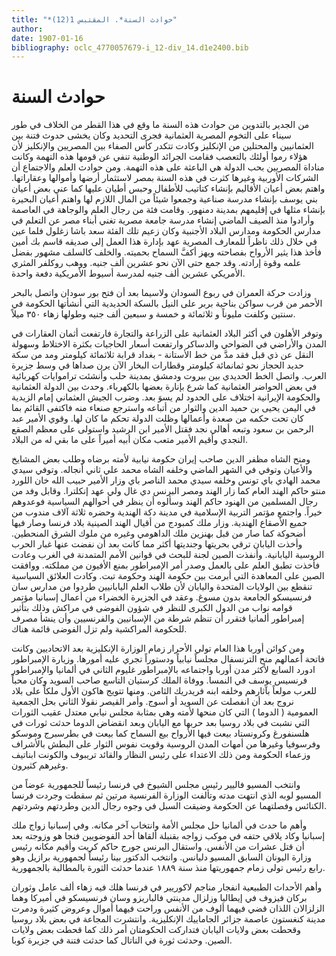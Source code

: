 ```yaml
---
title: "*حوادث السنة*. المقتبس 1(12)"
author: 
date: 1907-01-16
bibliography: oclc_4770057679-i_12-div_14.d1e2400.bib
---
```




#  حوادث السنة 


 من الجدير بالتدوين من حوادث هذه السنة ما وقع في هذا القطر من الخلاف في طور سيناء على التخوم المصرية العثمانية فجرى التحديد وكان يخشى حدوث فتنة بين العثمانيين والمحتلين من الإنكليز وكادت تتكدر كأس الصفاء بين المصريين والإنكليز لأن هؤلاء رموا أولئك بالتعصب فقامت الجرائد الوطنية تنفي عن قومها هذه التهمة وكانت مناداة المصريين بحب الدولة هي الباعثة على هذه التهمة. ومن حوادث العلم والاجتماع أن الشركات الأوربية وغيرها كثرت في هذه السنة بمصر لاستثمار أرضها وأموالها وعقاراتها. واهتم بعض أعيان الأقاليم بإنشاء كتاتيب للأطفال وحبس أطيان عليها كما عني بعض أعيان بني يوسف بإنشاء مدرسة صناعية وجمعوا شيئاً من المال اللازم لها واهتم أعيان البحيرة بإنشاء مثلها في إقليمهم بمدينة دمنهور. وقامت فئة من رجال العلم والوجاهة في العاصمة وأرادوا منذ الصيف الماضي إنشاء مدرسة جامعة مصرية تغني أبناء مصر عن التعلم في مدارس الحكومة ومدارس البلاد الأجنبية وكان زعيم تلك الفئة سعد باشا زغلول فلما عين في خلال ذلك ناظراً للمعارف المصرية عهد بإدارة هذا العمل إلى صديقه قاسم بك أمين فأخذ هذا يثير الأرواح بفصاحته ويهز أكفَّ السماح بحميته. والخلف كالسلف مشهور بفضل علمه وقوة إرادته. وقد جمع حتى الآن نحو  عشرين  ألف  جنيه. ووهب روكلفر المثري الأمريكي  عشرين  ألف  جنيه لمدرسة أسيوط الأمريكية دفعة واحدة. 

 وزادت حركة العمران في ربوع السودان ولاسيما بعد أن فتح بور سودان واتصل بالبحر الأحمر من قرب سواكن بناحية بربر على النيل بالسكة الحديدية التي أنشأتها الحكومة في سنتين وكلفت مليوناً و  ثلاثمائة  و  خمسة  و  سبعين  ألف  جنيه وطولها زهاء  ٣٥٠  ميلاً. 

 وتوفر الأهلون في أكثر البلاد العثمانية على الزراعة والتجارة فارتفعت أثمان العقارات في المدن والأراضي في الضواحي والدساكر وارتفعت أسعار الحاجيات بكثرة الاختلاط وسهولة النقل عن ذي قبل فقد مدَّ من خط الأستانة - بغداد قرابة  ثلاثمائة  كيلومتر ومد من سكة حديد الحجاز نحو ثمانمائة كيلومتر وقطارات البخار الآن يرن صداها في وسط جزيرة العرب. واتصل الخط الحديدي بين بيروت ودمشق بمدينة حلب وأنشئت تراموايات كهربائية في بعض الحواضر العثمانية كما شرع بإنارة بعضها بالكهرباء. وحدث بين الدولة العثمانية والحكومة الإيرانية اختلاف على الحدود لم يسوَ بعد. وضرب الجيش   العثماني إمام الزيدية في اليمن يحيى بن حميد الدين والثوار من أتباعه واسترجع صنعاء منه فاكتفى القائم   بما كان تحت حكمه من صعدة وأعمالها وظلت الدولة تحكم ما كان لها. وقوي الأمير عبد الرحمن بن سعود وتبعه أهالي نجد فقتل الأمير ابن الرشيد واستولى على معظم الصقع النجدي وأقيم الأمير متعب مكان أبيه أميراً على ما بقي له من البلاد. 

 ومنح الشاه مظفر الدين صاحب إيران حكومة نيابية لأمته برضاه وطلب بعض المشايخ والأعيان وتوفي في الشهر الماضي وخلفه الشاه محمد علي ثاني أنجاله. وتوفي سيدي محمد الهادي باي تونس وخلفه سيدي محمد الناصر باي وزار الأمير حبيب الله خان اللورد منتو حاكم الهند العام كما زار الهند ومصر البرنس دي غال ولي عهد إنكلترا. وقابل وفد من رجال المسلمين من الهنود حاكم الهند وسألوه أن ينظر في أحوالهم السياسية فوعدوهم خيراً. واجتمع مؤتمر التربية الإسلامية في مدينة دكة الهندية وحضره  ثلاثة آلاف  مندوب من جميع الأصقاع الهندية. وزار ملك كمبودج من أقيال الهند الصينية بلاد فرنسا وصار فيها أضحوكة كما صار من قبل بهنزين ملك الداهومي وغيره من ملوك الشرق المنحطين. وأخذت اليابان ترقي بحريتها وجنديتها أكثر مما كانت بعد أن نفضت عنها غبار الحرب الروسية اليابانية. وأنفذت الصين لجنة للبحث في قوانين الأمم المتمدنة في الغرب وعادت فأخذت تطبق العلم على بالعمل وصدر أمر الإمبراطور بمنع الأفيون من مملكته. ووافقت الصين على المعاهدة التي أبرمت بين حكومة الهند وحكومة تبت. وكادت العلائق السياسية تنقطع بين الولايات المتحدة واليابان لأن طلاب العلم اليابانيين طردوا من مدارس سان فرنسيسكو الجامعة بدون مسوغ. وعقد في الجزيرة الخضراء من أعمال إسبانيا مؤتمر قوامه نواب من الدول الكبرى للنظر في شؤون الفوضى في مراكش وذلك بتأثير إمبراطور ألمانيا فتقرر أن تنظم شرطة من الإسبانيين والفرنسيين وأن ينشأ مصرف للحكومة المراكشية ولم تزل الفوضى قائمة هناك. 

 ومن كوائن أوربا هذا العام تولي الأحرار زمام الوزارة الإنكليزية بعد الاتحاديين وكانت فاتحة أعمالهم منح الترنسفال مجلساً نيابياً ودستوراً تجري عليه أمورها. وزيارة الإمبراطور ادورد السابع لأكثر مدن أوربا واجتماعه بالإمبراطور غليوم الثاني في ألمانيا والإمبراطور فرنسيس يوسف في النمسا. ووفاة الملك كرستيان التاسع صاحب السويد   وكان محباً للعرب مولعاً بآثارهم وخلفه ابنه فريدريك الثامن. ومنها تتويج هاكون الأول ملكاً على بلاد نروج بعد أن انفصلت عن السويد أو أسوج. وأمر القيصر نقولا الثاني بحل الجمعية العمومية ( الدوما ) التي كان منحها لأمته وهي بمثابة مجلس نيابي معتدل عقيب الثورات التي نشبت في بلاد روسيا بعد حربها مع اليابان وبعد انقضاض الدوما حدثت ثورات في هلسنفورغ وكرونستاد بيعت فيها الأرواح بيع السماح كما بيعت في بطرسبرج وموسكو   وفرسوفيا وغيرها من أمهات المدن الروسية وقويت نفوس الثوار على البطش بالأشراف وزعماء الحكومة ومن ذلك الاعتداء على رئيس النظار والقائد تريبوف والكونت ابناتيف وغيرهم كثيرون. 

 وانتخب المسيو فاليير رئيس مجلس الشيوخ في فرنسا رئيساً للجمهورية عوضاً من المسيو لوبه الذي انتهت مدته وتألفت الوزارة الفرنسية مرتين ثم سقطت وجردت فرنسا الكنائس وفصلتهما عن الحكومة وضيقت السبل في وجوه رجال الدين وطردتهم وشردتهم. 

 وأهم ما حدث في ألمانيا حل مجلس الأمة وانتخاب آخر مكانه. وفي إسبانيا زواج ملك إسبانيا وكاد يلاقي حتفه في موكب زواجه بقنبلة ألقاها  أحد  الفوضويين فنجا هو وزوجته بعد أن قتل عشرات من الأنفس. واستقال البرنس جورج حاكم كريت وأقيم مكانه رئيس وزارة اليونان السابق المسيو دليانس. وانتخب الدكتور بينا رئيساً لجمهورية برازيل وهو رابع رئيس تولى زمام جمهوريتها منذ سنة  ١٨٨٩  عندما حدثت الثورة بالمطالبة بالجمهورية. 

 وأهم الأحداث الطبيعية انفجار مناجم لاكوريير في فرنسا هلك فيه زهاء  ألف  عامل وثوران بركان فيزوف في إيطاليا وزلزال مدينتي فالباريزو وسان فرنسيسكو في أميركا وهما الزلزالان اللذان قضي فيهما ألوف من الأنفس وراحت فيهما أموال وعروض كثيرة ودمرت مدينة كنغستون عاصمة جزائر الجاماييك الإنكليزية. وانتشرت المجاعة في بعض بلاد روسيا وقحطت بعض ولايات اليابان فتداركت الحكومتان أمر ذلك كما قحطت بعض ولايات الصين. وحدثت ثورة في الناتال كما حدثت فتنة في جزيرة كوبا. 
